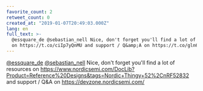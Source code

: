 ```yaml
---
favorite_count: 2
retweet_count: 0
created_at: "2019-01-07T20:49:03.000Z"
lang: en
full_text: >-
  @essquare_de @sebastian_nell Nice, don't forget you'll find a lot of resources
  on https://t.co/ciIp7yQnMU and support / Q&amp;A on https://t.co/gln6XrvCvU
---
```


[@essquare_de](https://twitter.com/essquare_de)
[@sebastian_nell](https://twitter.com/sebastian_nell) Nice, don't forget you'll
find a lot of resources on
<https://www.nordicsemi.com/DocLib?Product=Reference%20Designs&tags=Nordic+Thingy+52%2CnRF52832>
and support / Q&amp;A on <https://devzone.nordicsemi.com/>
